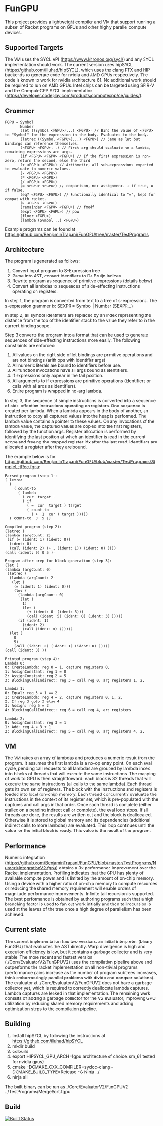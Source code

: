 # FunGPU #
This project provides a lightweight compiler and VM that support running a subset of Racket programs on GPUs and other highly parallel compute devices. 

## Supported Targets ##
The VM uses the SYCL API (https://www.khronos.org/sycl/) and any SYCL implementation should work. The current version uses hipSYCL (https://github.com/illuhad/hipSYCL), which uses the clang PTX and HIP backends to generate code for nvidia and  AMD GPUs respectively. The code is known to work for nvidia architecture 61. No additional work should be required to run on AMD GPUs. Intel chips can be targeted using SPIR-V and the ComputeCPP SYCL implementation (https://developer.codeplay.com/products/computecpp/ce/guides/).

## Grammer ##
```
FGPU = Symbol
       Number
       (let ((Symbol <FGPU>)...) <FGPU>) // Bind the value of <FGPU> to "Symbol" for the expression in the body. Evaluates to the body.
       (letrec ((Symbol <FGPU>)...) <FGPU>) // Same as let but bindings can reference themselves.
       (<FGPU> <FGPU>...) // First arg should evaluate to a lambda, remaining expressions are args.
       (if <FGPU> <FGPU> <FGPU>) // If the first expression is non-zero, return the second, else the third.
       (+ <FGPU> <FGPU>) // Arithmetic, all sub-expressions expected to evaluate to numeric values.
       (- <FGPU> <FGPU>)
       (* <FGPU> <FGPU>)
       (/ <FGPU> <FGPU>)
       (= <FGPU> <FGPU>) // comparison, not assignment. 1 if true, 0 if false.
       (eq? <FGPU> <FGPU>) // Functionally identical to "=", kept for compat with racket.
       (> <FGPU> <FGPU>)
       (remainder <FGPU> <FGPU>) // fmodf
       (expt <FGPU> <FGPU>) // pow
       (floor <FGPU>)
       (lambda (Symbol...) <FGPU>)
```
Example programs can be found at https://github.com/BenjaminTrapani/FunGPU/tree/master/TestPrograms

## Architecture ##
The program is generated as follows:
1. Convert input program to S-Expression tree
2. Parse into AST, convert identifiers to De Bruijn indices
3. Rewrite program as sequence of primitive expressions (details below)
4. Convert all lambdas to sequences of side-effecting instructions operating on registers.

In step 1, the program is converted from text to a tree of s-expressions. The s-expression grammer is:
SEXPR = Symbol | Number
        (SEXPR...)

In step 2, all symbol identifiers are replaced by an index representing the distance from the top of the identifier stack to the value they refer to in the current binding scope.

Step 3 converts the program into a format that can be used to generate sequences of side-effecting instructions more easily. The following constraints are enforced:
1. All values on the right side of let bindings are primitive operations and are not bindings (arith ops with identifier args)
2. All numeric literals are bound to identifiers before use.
3. All function invocations have all args bound as identifiers.
4. If expressions only appear in the tail position.
5. All arguments to if expressions are primitive operations (identifiers or calls with all args as identifiers).
6. Entire program is wrapped in no-arg lambda.

In step 3, the sequence of simple instructions is converted into a sequence of side-effection instructions operating on registers. One sequence is created
per lambda. When a lambda appears in the body of another, an instruction to copy all captured values into the heap is performed. The lambda value contains a pointer
to these values. On any invocations of the lambda value, the captured values are copied into the first registers, followed by the function args. Register allocation is performed by identifying the last position at which an identifier is read in the current scope and freeing the mapped register idx after the last read. Identifiers are allocated a register after they are bound.

The example below is for https://github.com/BenjaminTrapani/FunGPU/blob/master/TestPrograms/SimpleLetRec.fgpu:
```
Parsed program (step 1): 
( letrec 
  (
    ( count-to 
      ( lambda 
        ( cur  target )
        ( if 
          ( =  cur  target ) target 
          ( count-to 
            ( +  1  cur ) target )))))
  ( count-to  0  5 ))

Compiled program (step 2): 
(letrec (
(lambda (argCount: 2)
 (if (= (ident: 1) (ident: 0))
  (ident: 0)
  (call (ident: 2) (+ 1 (ident: 1)) (ident: 0) ))))
(call (ident: 0) 0 5 ))
```
```
Program after prep for block generation (step 3): 
(let (
(lambda (argCount: 0)
 (letrec (
  (lambda (argCount: 2)
   (let (
    (= (ident: 1) (ident: 0)))
    (let (
      (lambda (argCount: 0)
       (let (
        1)
        (let (
          (+ (ident: 0) (ident: 3)))
          (call (ident: 5) (ident: 0) (ident: 3) )))))
      (if (ident: 1)
        (ident: 2)
        (call (ident: 0) ))))))
  (let (
    0
    5)
    (call (ident: 2) (ident: 1) (ident: 0) )))))
(call (ident: 0) ))
```
```
Printed program (step 4): 
Lambda 0: 
0: CreateLambda: reg 0 = 1, capture registers 0, 
1: AssignConstant: reg 1 = 0
2: AssignConstant: reg 2 = 5
3: BlockingCallIndirect: reg 3 = call reg 0, arg registers 1, 2, 

Lambda 1: 
0: Equal: reg 3 = 1 == 2
1: CreateLambda: reg 4 = 2, capture registers 0, 1, 2, 
2: If reg 3 goto 3 else 4
3: Assign: reg 5 = 2
4: BlockingCallIndirect: reg 6 = call reg 4, arg registers 

Lambda 2: 
0: AssignConstant: reg 3 = 1
1: Add: reg 4 = 3 + 1
2: BlockingCallIndirect: reg 5 = call reg 0, arg registers 4, 2, 
```

## VM ##
The VM takes an array of lambdas and produces a numeric result from the program. It assumes the first lambda is a no-op entry point. On each eval cycle, pending call requests to all lambdas are grouped by lambda index into blocks of threads that will execute the same instructions. The mapping of work to GPU is then straightforward: each block is 32 threads that will execute the same instructions (all calls to the same lambda). Each thread gets its own set of registers. The block with the instructions and registers is loaded into local (on-chip) memory. Each thread concurrently evaluates the instructions in the context of its register set, which is pre-populated with the captures and call args in that order. Once each thread is complete (either stalled on a pending indirect call or complete), the eval loop stops. If all threads are done, the results are written out and the block is deallocated. Otherwise it is stored to global memory and its dependencies (additional indirect calls to more lambdas) are evaluated. This loop continues until the value for the initial block is ready. This value is the result of the program.


## Performance ##
Numeric integration (https://github.com/BenjaminTrapani/FunGPU/blob/master/TestPrograms/NumericIntegrationV2.fgpu) obtains a 3x performance improvement over the Racket implementation. Profiling indicates that the GPU has plenty of available compute power and is limited by the amount of on-chip memory. Using a device with a higher ratio of on-chip memory to compute resources or reducing the shared memory requirement will enable orders of magnitude performance improvements. Infinite tail recursion is supported. The best performance is obtained by authoring programs such that a high branching factor is used to fan out work initially and then tail recursion is used at the leaves of the tree once a high degree of parallelism has been achieved.

## Current state ##
The current implementation has two versions: an initial interpreter (binary FunGPU) that evaluates the AST directly. Warp divergence is high and execution efficiency is low, but it contains a garbage collector and is very stable. The more recent and fastest version (./Core/EvaluatorV2/FunGPUV2) uses the compilation pipeline above and outperforms the racket implementation on all non-trivial programs (performance gains increase as the number of program subtrees increases, think embarrassingly parallel problems with divide and conquer solutions). The evaluator at ./Core/EvaluatorV2/FunGPUV2 does not have a garbage collector yet, which is required to correctly deallocate lambda captures. Lambda captures are leaked in that implementation. The remaining work consists of adding a garbage collector for the V2 evaluator, improving GPU utilization by reducing shared memory requirements and adding optimization steps to the compilation pipeline.

## Building ##
1. Install hipSYCL by following the instructions at https://github.com/illuhad/hipSYCL
2. mkdir build
3. cd build
4. export HIPSYCL_GPU_ARCH={gpu architecture of choice. sm_61 tested for nvidia gpus}
5. cmake -DCMAKE_CXX_COMPILER=syclcc-clang -DCMAKE_BUILD_TYPE=Release -G Ninja ../
6. ninja all

The built binary can be run as ./Core/EvaluatorV2/FunGPUV2 ../TestPrograms/MergeSort.fgpu

## Build ##
[![Build Status](http://gpuandai.com:8081/job/FunGPU/job/master/badge/icon)](http://gpuandai.com:8081/job/FunGPU/job/master/)

